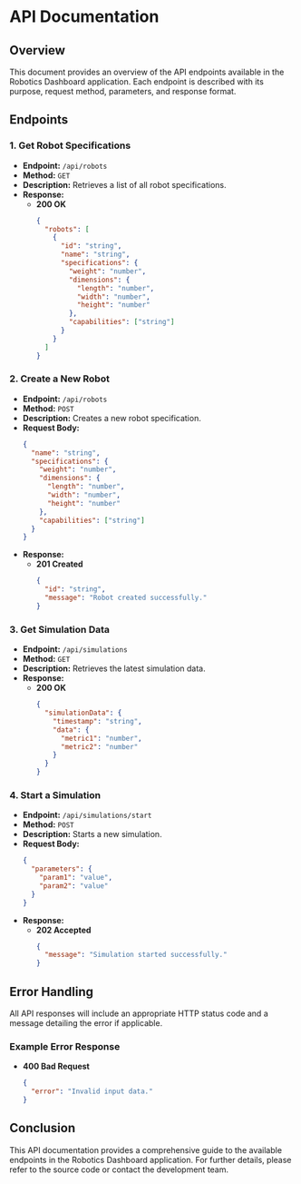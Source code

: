 # API Documentation

## Overview
This document provides an overview of the API endpoints available in the Robotics Dashboard application. Each endpoint is described with its purpose, request method, parameters, and response format.

## Endpoints

### 1. Get Robot Specifications
- **Endpoint:** `/api/robots`
- **Method:** `GET`
- **Description:** Retrieves a list of all robot specifications.
- **Response:**
  - **200 OK**
    ```json
    {
      "robots": [
        {
          "id": "string",
          "name": "string",
          "specifications": {
            "weight": "number",
            "dimensions": {
              "length": "number",
              "width": "number",
              "height": "number"
            },
            "capabilities": ["string"]
          }
        }
      ]
    }
    ```

### 2. Create a New Robot
- **Endpoint:** `/api/robots`
- **Method:** `POST`
- **Description:** Creates a new robot specification.
- **Request Body:**
  ```json
  {
    "name": "string",
    "specifications": {
      "weight": "number",
      "dimensions": {
        "length": "number",
        "width": "number",
        "height": "number"
      },
      "capabilities": ["string"]
    }
  }
  ```
- **Response:**
  - **201 Created**
    ```json
    {
      "id": "string",
      "message": "Robot created successfully."
    }
    ```

### 3. Get Simulation Data
- **Endpoint:** `/api/simulations`
- **Method:** `GET`
- **Description:** Retrieves the latest simulation data.
- **Response:**
  - **200 OK**
    ```json
    {
      "simulationData": {
        "timestamp": "string",
        "data": {
          "metric1": "number",
          "metric2": "number"
        }
      }
    }
    ```

### 4. Start a Simulation
- **Endpoint:** `/api/simulations/start`
- **Method:** `POST`
- **Description:** Starts a new simulation.
- **Request Body:**
  ```json
  {
    "parameters": {
      "param1": "value",
      "param2": "value"
    }
  }
  ```
- **Response:**
  - **202 Accepted**
    ```json
    {
      "message": "Simulation started successfully."
    }
    ```

## Error Handling
All API responses will include an appropriate HTTP status code and a message detailing the error if applicable.

### Example Error Response
- **400 Bad Request**
  ```json
  {
    "error": "Invalid input data."
  }
  ```

## Conclusion
This API documentation provides a comprehensive guide to the available endpoints in the Robotics Dashboard application. For further details, please refer to the source code or contact the development team.